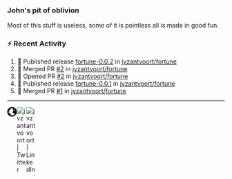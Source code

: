 ### John's pit of oblivion

Most of this stuff is useless, some of it is pointless all is made in good fun.

### :zap: Recent Activity

<!--START_SECTION:activity-->
1. 🚀 Published release [fortune-0.0.2](https://github.com/jvzantvoort/fortune/releases/tag/fortune-0.0.2) in [jvzantvoort/fortune](https://github.com/jvzantvoort/fortune)
2. 🎉 Merged PR [#2](https://github.com/jvzantvoort/fortune/pull/2) in [jvzantvoort/fortune](https://github.com/jvzantvoort/fortune)
3. 💪 Opened PR [#2](https://github.com/jvzantvoort/fortune/pull/2) in [jvzantvoort/fortune](https://github.com/jvzantvoort/fortune)
4. 🚀 Published release [fortune-0.0.1](https://github.com/jvzantvoort/fortune/releases/tag/fortune-0.0.1) in [jvzantvoort/fortune](https://github.com/jvzantvoort/fortune)
5. 🎉 Merged PR [#1](https://github.com/jvzantvoort/fortune/pull/1) in [jvzantvoort/fortune](https://github.com/jvzantvoort/fortune)
<!--END_SECTION:activity-->

---

[<img align="left" alt="jvzantvoort.org" width="22px" src="https://raw.githubusercontent.com/iconic/open-iconic/master/svg/globe.svg" />][website]
[<img align="left" alt="jvzantvoort | Twitter" width="22px" src="https://cdn.jsdelivr.net/npm/simple-icons@v3/icons/twitter.svg" />][twitter]
[<img align="left" alt="jvzantvoort | LinkedIn" width="22px" src="https://cdn.jsdelivr.net/npm/simple-icons@v3/icons/linkedin.svg" />][linkedin]


[website]: https://vanzantvoort.org/
[twitter]: https://twitter.com/jvanzantvoort
[linkedin]: https://www.linkedin.com/in/johnvanzantvoort/
